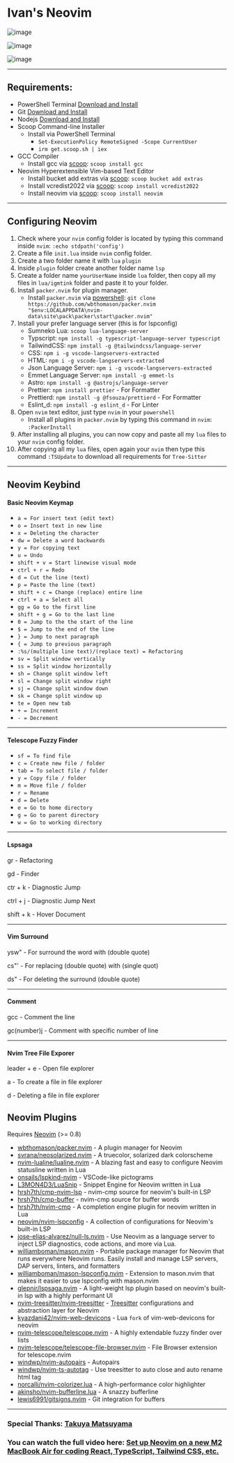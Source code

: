 # Ivan's Neovim
![image](https://user-images.githubusercontent.com/117252369/201470312-bfdf0706-ef77-4713-afc4-9ca8a391aaf1.png)

![image](https://user-images.githubusercontent.com/117252369/201470348-5105f42e-a20c-4b08-912e-33a5479d1c9b.png)

![image](https://user-images.githubusercontent.com/117252369/201470467-240f9d89-9188-4826-948c-7ee7df66f69b.png)

***

## Requirements:
- PowerShell Terminal [Download and Install](https://apps.microsoft.com/store/detail/powershell/9MZ1SNWT0N5D?hl=en-ph&gl=ph)
- Git [Download and Install](https://git-scm.com/download/win)
- Nodejs [Download and Install](https://nodejs.org/en/download/)
- Scoop Command-line Installer
  - Install via PowerShell Terminal
    - `Set-ExecutionPolicy RemoteSigned -Scope CurrentUser`
    - `irm get.scoop.sh | iex`
- GCC Compiler
  - Install gcc via [scoop](https://scoop.sh/): `scoop install gcc`
- Neovim Hyperextensible Vim-based Text Editor
  - Install bucket add extras via [scoop](https://scoop.sh/): `scoop bucket add extras`
  - Install vcredist2022 via [scoop](https://scoop.sh/): `scoop install vcredist2022`
  - Install neovim via [scoop](https://scoop.sh/): `scoop install neovim`

***

## Configuring Neovim
1. Check where your `nvim` config folder is located by typing this command inside `nvim`: `:echo stdpath('config')`
2. Create a file `init.lua` inside `nvim` config folder.
3. Create a two folder name it with `lua` `plugin`
4. Inside `plugin` folder create another folder name `lsp`
5. Create a folder name `yourUserName` inside `lua` folder, then copy all my files in `lua/igmtink` folder and paste it to your folder.
6. Install `packer.nvim` for plugin manager.
    - Install `packer.nvim` via [powershell](https://apps.microsoft.com/store/detail/powershell/9MZ1SNWT0N5D?hl=en-ph&gl=ph): `git clone https://github.com/wbthomason/packer.nvim "$env:LOCALAPPDATA\nvim-data\site\pack\packer\start\packer.nvim"`
7. Install your prefer language server (this is for lspconfig)
    - Sumneko Lua: `scoop lua-language-server`
    - Typscript: `npm install -g typescript-language-server typescript`
    - TailwindCSS: `npm install -g @tailwindcss/language-server`
    - CSS: `npm i -g vscode-langservers-extracted`
    - HTML: `npm i -g vscode-langservers-extracted`
    - Json Language Server: `npm i -g vscode-langservers-extracted`
    - Emmet Language Server: `npm install -g emmet-ls`
    - Astro: `npm install -g @astrojs/language-server`
    - Prettier: `npm install prettier` - For Formatter
    - Prettierd: `npm install -g @fsouza/prettierd` - For Formatter
    - Eslint_d: `npm install -g eslint_d` - For Linter
8. Open `nvim` text editor, just type `nvim` in your `powershell`
    - Install all plugins in `packer.nvim` by typing this command in `nvim`: `:PackerInstall`
9. After installing all plugins, you can now copy and paste all my `lua` files to your `nvim` config folder.
10. After copying all my `lua` files, open again your `nvim` then type this command `:TSUpdate` to download all requirements for `Tree-Sitter`

***

## Neovim Keybind
#### Basic Neovim Keymap
- `a = For insert text (edit text)`
- `o = Insert text in new line`
- `x = Deleting the character`
- `dw = Delete a word backwards`
- `y = For copying text`
- `u = Undo`
- `shift + v = Start linewise visual mode`
- `ctrl + r = Redo`
- `d = Cut the line (text)`
- `p = Paste the line (text)`
- `shift + c = Change (replace) entire line`
- `ctrl + a = Select all`
- `gg = Go to the first line`
- `shift + g = Go to the last line`
- `0 = Jump to the the start of the line`
- `$ = Jump to the end of the line`
- `} = Jump to next paragraph`
- `{ = Jump to previous paragraph`
- `:%s/(multiple line text)/(replace text) = Refactoring`
- `sv = Split window vertically`
- `ss = Split window horizontally`
- `sh = Change split window left`
- `sl = Change split window right`
- `sj = Change split window down`
- `sk = Change split window up`
- `te = Open new tab`
- `+ = Increment`
- `- = Decrement`

***

#### Telescope Fuzzy Finder
- `sf = To find file`
- `c = Create new file / folder`
- `tab = To select file / folder`
- `y = Copy file / folder`
- `m = Move file / folder`
- `r = Rename`
- `d = Delete`
- `e = Go to home directory`
- `g = Go to parent directory`
- `w = Go to working directory`

***

#### Lspsaga
gr - Refactoring

gd - Finder

ctr + k - Diagnostic Jump

ctrl + j - Diagnostic Jump Next

shift + k - Hover Document


***

#### Vim Surround
ysw" - For surround the word with (double quote)

cs"' - For replacing (double quote) with (single quot)

ds" - For deleting the surround (double quote)

***

#### Comment
gcc - Comment the line

gc(number)j - Comment with specific number of line

***

#### Nvim Tree File Exporer
leader + e - Open file explorer

a - To create a file in file explorer

d - Deleting a file in file explorer

## Neovim Plugins
Requires [Neovim](https://neovim.io/) (>= 0.8)

- [wbthomason/packer.nvim](https://github.com/wbthomason/packer.nvim) - A plugin manager for Neovim
- [svrana/neosolarized.nvim](https://github.com/svrana/neosolarized.nvim) - A truecolor, solarized dark colorscheme
- [nvim-lualine/lualine.nvim](https://github.com/nvim-lualine/lualine.nvim) - A blazing fast and easy to configure Neovim statusline written in Lua
- [onsails/lspkind-nvim](https://github.com/onsails/lspkind-nvim) - VSCode-like pictograms
- [L3MON4D3/LuaSnip](https://github.com/L3MON4D3/LuaSnip) - Snippet Engine for Neovim written in Lua
- [hrsh7th/cmp-nvim-lsp](https://github.com/hrsh7th/cmp-nvim-lsp) - nvim-cmp source for neovim's built-in LSP
- [hrsh7th/cmp-buffer](https://github.com/hrsh7th/cmp-buffer) - nvim-cmp source for buffer words
- [hrsh7th/nvim-cmp](https://github.com/hrsh7th/nvim-cmp) - A completion engine plugin for neovim written in Lua
- [neovim/nvim-lspconfig](https://github.com/neovim/nvim-lspconfig) - A collection of configurations for Neovim's built-in LSP
- [jose-elias-alvarez/null-ls.nvim](https://github.com/jose-elias-alvarez/null-ls.nvim) - Use Neovim as a language server to inject LSP diagnostics, code actions, and more via Lua.
- [williamboman/mason.nvim](https://github.com/williamboman/mason.nvim) - Portable package manager for Neovim that runs everywhere Neovim runs. Easily install and manage LSP servers, DAP servers, linters, and formatters
- [williamboman/mason-lspconfig.nvim](https://github.com/williamboman/mason-lspconfig.nvim) - Extension to mason.nvim that makes it easier to use lspconfig with mason.nvim
- [glepnir/lspsaga.nvim](https://github.com/glepnir/lspsaga.nvim) - A light-weight lsp plugin based on neovim's built-in lsp with a highly performant UI
- [nvim-treesitter/nvim-treesitter](https://github.com/nvim-treesitter/nvim-treesitter) - [Treesitter](https://github.com/tree-sitter/tree-sitter) configurations and abstraction layer for Neovim
- [kyazdani42/nvim-web-devicons](https://github.com/kyazdani42/nvim-web-devicons) - Lua `fork` of vim-web-devicons for neovim
- [nvim-telescope/telescope.nvim](https://github.com/nvim-telescope/telescope.nvim) - A highly extendable fuzzy finder over lists
- [nvim-telescope/telescope-file-browser.nvim](https://github.com/nvim-telescope/telescope-file-browser.nvim) - File Browser extension for telescope.nvim
- [windwp/nvim-autopairs](https://github.com/windwp/nvim-autopairs) - Autopairs
- [windwp/nvim-ts-autotag](https://github.com/windwp/nvim-ts-autotag) - Use treesitter to auto close and auto rename html tag
- [norcalli/nvim-colorizer.lua](https://github.com/norcalli/nvim-colorizer.lua) - A high-performance color highlighter
- [akinsho/nvim-bufferline.lua](https://github.com/akinsho/nvim-bufferline.lua) - A snazzy bufferline
- [lewis6991/gitsigns.nvim](https://github.com/lewis6991/gitsigns.nvim) - Git integration for buffers

***

### Special Thanks: [Takuya Matsuyama](https://www.youtube.com/c/devaslife)

### You can watch the full video here: [Set up Neovim on a new M2 MacBook Air for coding React, TypeScript, Tailwind CSS, etc.](https://www.youtube.com/watch?v=5-aK2_WwrmM&list=PLmMocGWXmbd_MTRMJTTK8lCxmBcjYZvF_&index=5&t=987s)
